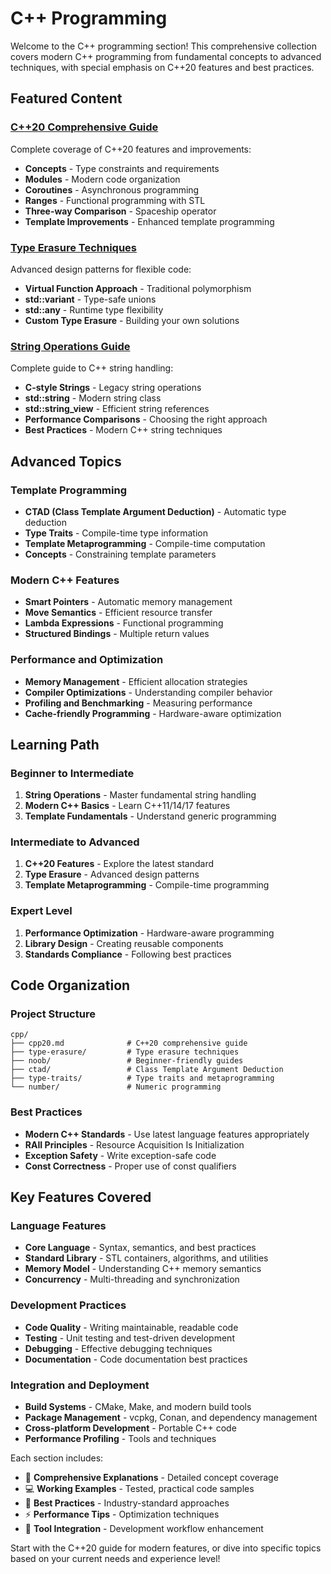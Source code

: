 # C++ Programming

Welcome to the C++ programming section! This comprehensive collection covers modern C++ programming from fundamental concepts to advanced techniques, with special emphasis on C++20 features and best practices.

## Featured Content

### [C++20 Comprehensive Guide](cpp20.md)
Complete coverage of C++20 features and improvements:
- **Concepts** - Type constraints and requirements
- **Modules** - Modern code organization
- **Coroutines** - Asynchronous programming
- **Ranges** - Functional programming with STL
- **Three-way Comparison** - Spaceship operator
- **Template Improvements** - Enhanced template programming

### [Type Erasure Techniques](type-erasure/index.md)
Advanced design patterns for flexible code:
- **Virtual Function Approach** - Traditional polymorphism
- **std::variant** - Type-safe unions
- **std::any** - Runtime type flexibility
- **Custom Type Erasure** - Building your own solutions

### [String Operations Guide](noob/string.md)
Complete guide to C++ string handling:
- **C-style Strings** - Legacy string operations
- **std::string** - Modern string class
- **std::string_view** - Efficient string references
- **Performance Comparisons** - Choosing the right approach
- **Best Practices** - Modern C++ string techniques

## Advanced Topics

### Template Programming
- **CTAD (Class Template Argument Deduction)** - Automatic type deduction
- **Type Traits** - Compile-time type information
- **Template Metaprogramming** - Compile-time computation
- **Concepts** - Constraining template parameters

### Modern C++ Features
- **Smart Pointers** - Automatic memory management
- **Move Semantics** - Efficient resource transfer
- **Lambda Expressions** - Functional programming
- **Structured Bindings** - Multiple return values

### Performance and Optimization
- **Memory Management** - Efficient allocation strategies
- **Compiler Optimizations** - Understanding compiler behavior
- **Profiling and Benchmarking** - Measuring performance
- **Cache-friendly Programming** - Hardware-aware optimization

## Learning Path

### Beginner to Intermediate
1. **String Operations** - Master fundamental string handling
2. **Modern C++ Basics** - Learn C++11/14/17 features
3. **Template Fundamentals** - Understand generic programming

### Intermediate to Advanced
1. **C++20 Features** - Explore the latest standard
2. **Type Erasure** - Advanced design patterns
3. **Template Metaprogramming** - Compile-time programming

### Expert Level
1. **Performance Optimization** - Hardware-aware programming
2. **Library Design** - Creating reusable components
3. **Standards Compliance** - Following best practices

## Code Organization

### Project Structure
```
cpp/
├── cpp20.md              # C++20 comprehensive guide
├── type-erasure/         # Type erasure techniques
├── noob/                 # Beginner-friendly guides
├── ctad/                 # Class Template Argument Deduction
├── type-traits/          # Type traits and metaprogramming
└── number/               # Numeric programming
```

### Best Practices
- **Modern C++ Standards** - Use latest language features appropriately
- **RAII Principles** - Resource Acquisition Is Initialization
- **Exception Safety** - Write exception-safe code
- **Const Correctness** - Proper use of const qualifiers

## Key Features Covered

### Language Features
- **Core Language** - Syntax, semantics, and best practices
- **Standard Library** - STL containers, algorithms, and utilities
- **Memory Model** - Understanding C++ memory semantics
- **Concurrency** - Multi-threading and synchronization

### Development Practices
- **Code Quality** - Writing maintainable, readable code
- **Testing** - Unit testing and test-driven development
- **Debugging** - Effective debugging techniques
- **Documentation** - Code documentation best practices

### Integration and Deployment
- **Build Systems** - CMake, Make, and modern build tools
- **Package Management** - vcpkg, Conan, and dependency management
- **Cross-platform Development** - Portable C++ code
- **Performance Profiling** - Tools and techniques

Each section includes:
- 📖 **Comprehensive Explanations** - Detailed concept coverage
- 💻 **Working Examples** - Tested, practical code samples
- 🎯 **Best Practices** - Industry-standard approaches
- ⚡ **Performance Tips** - Optimization techniques
- 🔧 **Tool Integration** - Development workflow enhancement

Start with the C++20 guide for modern features, or dive into specific topics based on your current needs and experience level!
